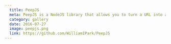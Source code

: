 ```yaml
---
  title: PeepJS  
  meta: PeepJS is a NodeJS library that allows you to turn a URL into a thumbnail image with as little code as possible.
  category: gallery
  date: 2016-07-27
  image: peepjs.png
  link: https://github.com/WilliamIPark/PeepJS
---
```

